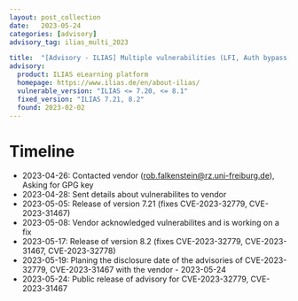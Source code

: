 ```yaml
---
layout: post_collection
date:   2023-05-24
categories: [advisory]
advisory_tag: ilias_multi_2023

title:  "[Advisory - ILIAS] Multiple vulnerabilities (LFI, Auth bypass, RCE)"
advisory:
  product: ILIAS eLearning platform
  homepage: https://www.ilias.de/en/about-ilias/  
  vulnerable_version: "ILIAS <= 7.20, <= 8.1"
  fixed_version: "ILIAS 7.21, 8.2"
  found: 2023-02-02
---
```


# Timeline
* 2023-04-26: Contacted vendor (rob.falkenstein@rz.uni-freiburg.de), Asking for GPG key
* 2023-04-28: Sent details about vulnerabilites to vendor
* 2023-05-05: Release of version 7.21 (fixes CVE-2023-32779, CVE-2023-31467)
* 2023-05-08: Vendor acknowledged vulnerabilites and is working on a fix
* 2023-05-17: Release of version 8.2 (fixes CVE-2023-32779, CVE-2023-31467, CVE-2023-32778)
* 2023-05-19: Planing the disclosure date of the advisories of CVE-2023-32779, CVE-2023-31467 with the vendor - 2023-05-24
* 2023-05-24: Public release of advisory for CVE-2023-32779, CVE-2023-31467